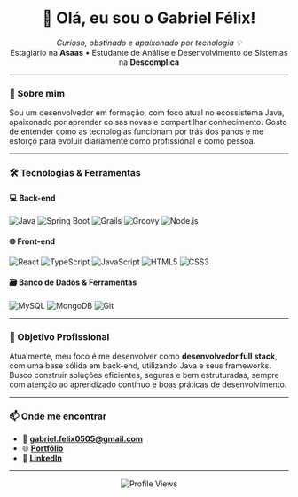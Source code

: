 <h1 align="center">👋 Olá, eu sou o Gabriel Félix!</h1>

<p align="center">
  <i>Curioso, obstinado e apaixonado por tecnologia 💡</i><br>
  Estagiário na <b>Asaas</b> • Estudante de Análise e Desenvolvimento de Sistemas na <b>Descomplica</b>
</p>

---

### 🚀 Sobre mim

Sou um desenvolvedor em formação, com foco atual no ecossistema Java, apaixonado por aprender coisas novas e compartilhar conhecimento. Gosto de entender como as tecnologias funcionam por trás dos panos e me esforço para evoluir diariamente como profissional e como pessoa.

---

### 🛠️ Tecnologias & Ferramentas

#### 💻 Back-end
![Java](https://img.shields.io/badge/Java-ED8B00?style=flat-square&logo=java&logoColor=white)
![Spring Boot](https://img.shields.io/badge/Spring%20Boot-6DB33F?style=flat-square&logo=spring-boot&logoColor=white)
![Grails](https://img.shields.io/badge/Grails-8CC84B?style=flat-square&logo=groovy&logoColor=white)
![Groovy](https://img.shields.io/badge/Groovy-4298B8?style=flat-square&logo=apache-groovy&logoColor=white)
![Node.js](https://img.shields.io/badge/Node.js-339933?style=flat-square&logo=node.js&logoColor=white)

#### 🌐 Front-end
![React](https://img.shields.io/badge/React-20232A?style=flat-square&logo=react&logoColor=61DAFB)
![TypeScript](https://img.shields.io/badge/TypeScript-007ACC?style=flat-square&logo=typescript&logoColor=white)
![JavaScript](https://img.shields.io/badge/JavaScript-F7DF1E?style=flat-square&logo=javascript&logoColor=black)
![HTML5](https://img.shields.io/badge/HTML5-E34F26?style=flat-square&logo=html5&logoColor=white)
![CSS3](https://img.shields.io/badge/CSS3-1572B6?style=flat-square&logo=css3&logoColor=white)

#### 🗃️ Banco de Dados & Ferramentas
![MySQL](https://img.shields.io/badge/MySQL-4479A1?style=flat-square&logo=mysql&logoColor=white)
![MongoDB](https://img.shields.io/badge/MongoDB-47A248?style=flat-square&logo=mongodb&logoColor=white)
![Git](https://img.shields.io/badge/Git-F05032?style=flat-square&logo=git&logoColor=white)

---

### 🎯 Objetivo Profissional

Atualmente, meu foco é me desenvolver como **desenvolvedor full stack**, com uma base sólida em back-end, utilizando Java e seus frameworks. Busco construir soluções eficientes, seguras e bem estruturadas, sempre com atenção ao aprendizado contínuo e boas práticas de desenvolvimento.

---

### 📫 Onde me encontrar

- 📧 **gabriel.felix0505@gmail.com**
- 🌐 [**Portfólio**](https://071gaybol.github.io/Sobre-Gabriel/)
- 💼 [**LinkedIn**](https://www.linkedin.com/in/gabriel-f%C3%A9lix-o071/)

---

<p align="center">
  <img src="https://komarev.com/ghpvc/?username=071Gaybol&style=flat-square&color=blue" alt="Profile Views" />
</p>
